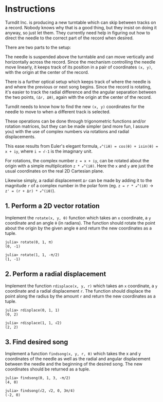# Instructions

Turndit Inc. is producing a new turntable which can skip between tracks on a record. Nobody knows why that is a good thing, but they insist on doing it anyway, so just let them. They currently need help in figuring out how to direct the needle to the correct part of the record when desired.

There are two parts to the setup:

The needle is suspended above the turntable and can move vertically and horizontally across the record.
Since the mechanism controlling the needle move linearly, it keeps track of its position in a pair of coordinates `(x, y)`, with the origin at the center of the record.

There is a further optical setup which keeps track of where the needle is and where the previous or next song begins.
Since the record is rotating, it's easier to track the radial difference and the angular separation between the two points, `(Δr, Δθ)`, again with the origin at the center of the record.

Turndit needs to know how to find the new `(x, y)` coordinates for the needle to move to when a different track is selected.

These operations can be done through trigonometric functions and/or rotation matrices, but they can be made simpler (and more fun, I assure you) with the use of complex numbers via rotations and radial displacements.

This ease results from Euler's elegant formula, `ℯ^(iθ) = cos(θ) + isin(θ) = x + iy`, where `i = √-1` is the imaginary unit.

For rotations, the complex number `z = x + iy`, can be rotated about the origin with a simple multiplication `z * ℯ^(iθ)`.
Here the `x` and `y` are just the usual coordinates on the real 2D Cartesian plane.

Likewise simply, a radial displacement `Δr` can be made by adding it to the magnitude `r` of a complex number in the polar form (eg. `z = r * ℯ^(iθ)` -> `z' = (r + Δr) * ℯ^(iθ)`).

## 1. Perform a 2D vector rotation

Implement the `rotate(x, y, θ)` function which takes an `x` coordinate, a `y` coordinate and an angle `θ` (in radians).
The function should rotate the point about the origin by the given angle `θ` and return the new coordinates as a tuple.

```julia-repl
julia> rotate(0, 1, π)
(0, -1)

julia> rotate(1, 1, -π/2)
(1, -1)
```
## 2. Perform a radial displacement

Implement the function `rdisplace(x, y, r)` which takes an `x` coordinate, a `y` coordinate and a radial displacement `r`.
The function should displace the point along the radius by the amount `r` and return the new coordinates as a tuple.

```julia-repl
julia> rdisplace(0, 1, 1)
(0, 2)

julia> rdisplace(1, 1, √2)
(2, 2)
```
## 3. Find desired song

Implement a function `findsong(x, y, r, θ)` which takes the x and y coordinates of the needle as well as the radial and angular displacement between the needle and the beginning of the desired song. The new coordinates should be returned as a tuple.

```julia-repl
julia> findsong(0, 1, 3, -π/2)
(4, 0)

julia> findsong(√2, √2, 0, 3π/4)
(-2, 0)
```
